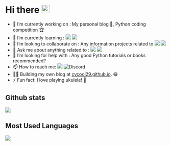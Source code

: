 # Hi there <a href="https://github.com/cycool29/cycool29"><img src="https://media.giphy.com/media/hvRJCLFzcasrR4ia7z/giphy.gif" width="25px"></a> 


- 🔭  I’m currently working on : My personal blog 📝, Python coding competition 🏆
- 🌱  I’m currently learning : ![](https://img.shields.io/badge/Python-3776AB?logo=python&logoColor=white) ![](https://img.shields.io/badge/GNU%20Bash-4EAA25?logo=GNU%20Bash&logoColor=white)
- 👯 I’m looking to collaborate on : Any information projects related to <img src="https://img.shields.io/badge/Raspberry%20Pi-A22846?logo=Raspberry%20Pi&logoColor=white"> <img src="https://img.shields.io/badge/GNU%20Bash-4EAA25?logo=GNU%20Bash&logoColor=white">
- 💬  Ask me about anything related to : <img src="https://img.shields.io/badge/Raspberry%20Pi-A22846?logo=Raspberry%20Pi&logoColor=white"> <img src="https://img.shields.io/badge/GNU%20Bash-4EAA25?logo=GNU%20Bash&logoColor=white">
- 🤔 I’m looking for help with : Any good Python tutorials or books recommended? 
- 📫  How to reach me: [<img src="https://img.shields.io/static/v1?label=Gmail&message=cycool29@gmail.com&color=success&logo=gmail">](mailto:cycool29@gmail.com) ![Discord](https://img.shields.io/static/v1?label=Discord&message=cycool29%20%239961&color=success&logo=discord)
- 👨‍💻  Building my own blog at [cycool29.github.io](https://cycool29.github.io). 😁 
- ⚡ Fun fact:  I love playing ukulele! 🎸


## Github stats
[<img src="https://github-readme-stats.vercel.app/api?username=cycool29&show_icons=true&theme=dark&title_color=00ff00&text_color=00ff00&icon_color=00ff00&border_color=00ff00&bg_color=000000">](https://github.com/cycool29)

## Most Used Languages
[<img src="https://github-readme-stats.vercel.app/api/top-langs/?username=cycool29&exclude_repo=cycool29,cycool29.github.io&title_color=00ff00&text_color=00ff00&icon_color=00ff00&border_color=00ff00&bg_color=000000">](https://github.com/cycool29)
      
      
<!--
**cycool29/cycool29** is a ✨ _special_ ✨ repository because its `README.md` (this file) appears on your GitHub profile.

Here are some ideas to get you started:

- 🔭 I’m currently working on ...
- 🌱 I’m currently learning ...
- 👯 I’m looking to collaborate on ...
- 🤔 I’m looking for help with ...
- 💬 Ask me about ...
- 📫 How to reach me: ...
- 😄 Pronouns: ...
- ⚡ Fun fact: ...
-->
